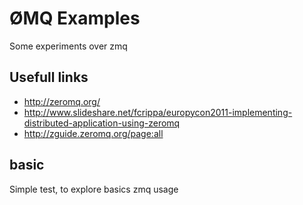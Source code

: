 ØMQ Examples
============

Some experiments over zmq

Usefull links
-------------

  * http://zeromq.org/
  * http://www.slideshare.net/fcrippa/europycon2011-implementing-distributed-application-using-zeromq
  * http://zguide.zeromq.org/page:all

basic
-----

Simple test, to explore basics zmq usage
